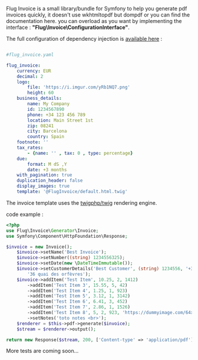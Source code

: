 Flug Invoice is a small library/bundle for Symfony to help you generate pdf invoices quickly, it doesn't use wkhtmltopdf but dompdf or you can find the documentation here.
you can overload as you want by implementing the interface : **"Flug\Invoice\ConfigurationInterface"**.

The full configuration of dependency injection is [available here](https://github.com/dompdf/dompdf) :

```yaml

#flug_invoice.yaml

flug_invoice:
    currency: EUR
    decimal: 2
    logo:
        file: 'https://i.imgur.com/yRb1NQ7.png'
        height: 60
    business_details:
        name: My Company
        id: 1234567890
        phone: +34 123 456 789
        location: Main Street 1st
        zip: 08241
        city: Barcelona
        country: Spain
    footnote: ''
    tax_rates:
        - {name: '' , tax: 0 , type: percentage}
    due:
        format: M dS ,Y
        date: +3 months
    with_pagination: true
    duplication_header: false
    display_images: true
    template: '@FlugInvoice/default.html.twig'
```

The invoice template uses the [twigphp/twig](https://github.com/twigphp/Twig) rendering engine.

code example : 

```php
<?php 
use Flug\Invoice\Generator\Invoice;
use Symfony\Component\HttpFoundation\Response;

$invoice = new Invoice();
    $invoice->setName('Best Invoice');
    $invoice->setNumber((string) 1234556325);
    $invoice->setDate(new \DateTimeImmutable());
    $invoice->setCustomerDetails('Best Customer', (string) 1234556, '+33 630301023', '44000', 'Nantes', 'France',
        '36 quai des orfèvres');
    $invoice->addItem('Test Item', 10.25, 2, 1412)
        ->addItem('Test Item 3', 15.55, 5, 42)
        ->addItem('Test Item 4', 1.25, 1, 923)
        ->addItem('Test Item 5', 3.12, 1, 3142)
        ->addItem('Test Item 6', 6.41, 3, 452)
        ->addItem('Test Item 7', 2.86, 1, 1526)
        ->addItem('Test Item 8', 5, 2, 923, 'https://dummyimage.com/64x64/000/fff')
        ->setNotes('toto notes <br>');
    $renderer = $this->pdf->generate($invoice);
    $stream = $renderer->output();

return new Response($stream, 200, ['Content-type' => 'application/pdf']);
```

More tests are coming soon...

